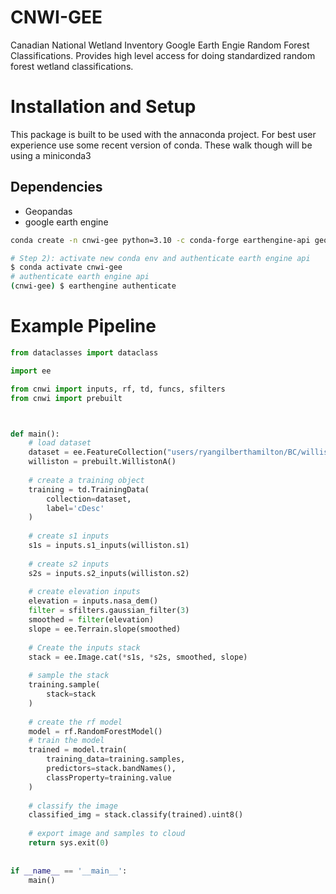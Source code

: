 # CNWI-GEE
Canadian National Wetland Inventory Google Earth Engie Random Forest Classifications. Provides high
level access for doing standardized random forest wetland classifications.

# Installation and Setup
This package is built to be used with the annaconda project. For best user experience use some 
recent version of conda. These walk though will be using a miniconda3
## Dependencies
- Geopandas
- google earth engine

```sh
conda create -n cnwi-gee python=3.10 -c conda-forge earthengine-api geopandas pandas
```

```sh
# Step 2): activate new conda env and authenticate earth engine api
$ conda activate cnwi-gee
# authenticate earth engine api
(cnwi-gee) $ earthengine authenticate
```

# Example Pipeline
```python
from dataclasses import dataclass

import ee

from cnwi import inputs, rf, td, funcs, sfilters
from cnwi import prebuilt



def main():
    # load dataset
    dataset = ee.FeatureCollection("users/ryangilberthamilton/BC/williston/fpca/willistonA_no_floodplain")
    williston = prebuilt.WillistonA()
    
    # create a training object
    training = td.TrainingData(
        collection=dataset,
        label='cDesc'
    )
    
    # create s1 inputs
    s1s = inputs.s1_inputs(williston.s1)
    
    # create s2 inputs
    s2s = inputs.s2_inputs(williston.s2)
    
    # create elevation inputs
    elevation = inputs.nasa_dem()
    filter = sfilters.gaussian_filter(3)
    smoothed = filter(elevation)
    slope = ee.Terrain.slope(smoothed)
    
    # Create the inputs stack
    stack = ee.Image.cat(*s1s, *s2s, smoothed, slope)
    
    # sample the stack
    training.sample(
        stack=stack
    )
    
    # create the rf model
    model = rf.RandomForestModel()
    # train the model
    trained = model.train(
        training_data=training.samples,
        predictors=stack.bandNames(),
        classProperty=training.value
    )
    
    # classify the image
    classified_img = stack.classify(trained).uint8()
    
    # export image and samples to cloud
    return sys.exit(0)
    
    
if __name__ == '__main__':
    main()
```
